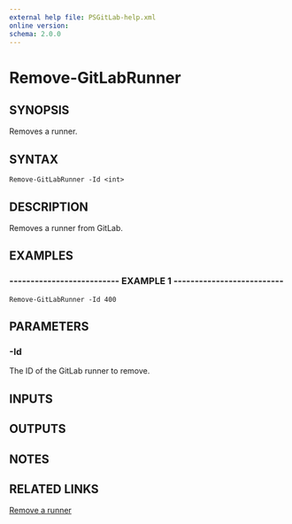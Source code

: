 ```yaml
---
external help file: PSGitLab-help.xml
online version: 
schema: 2.0.0
---
```


# Remove-GitLabRunner

## SYNOPSIS
Removes a runner.

## SYNTAX

```
Remove-GitLabRunner -Id <int>
```

## DESCRIPTION
Removes a runner from GitLab.

## EXAMPLES

### -------------------------- EXAMPLE 1 --------------------------
```
Remove-GitLabRunner -Id 400
```

## PARAMETERS

### -Id
The ID of the GitLab runner to remove.

## INPUTS

## OUTPUTS

## NOTES

## RELATED LINKS
[Remove a runner](https://docs.gitlab.com/ce/api/runners.html#remove-a-runner)